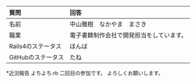 
|質問|回答|
|:--------|:--------|
|名前|中山雅樹　なかやま　まさき|
|職業|電子書籍制作会社で開発担当をしています。|
|Rails4のステータス|ほんば|
|GitHubのステータス|たね|

*近況報告
よちよち.rb 二回目の参加です。
よろしくお願いします。
